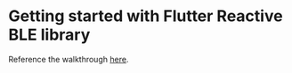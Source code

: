 # Getting started with Flutter Reactive BLE library

Reference the walkthrough [here](ubiqueiot.com/posts/flutter-reactive-ble).